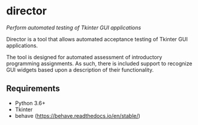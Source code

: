 # director

_Perform automated testing of Tkinter GUI applications_

Director is a tool that allows automated acceptance testing
of Tkinter GUI applications.

The tool is designed for automated assessment of introductory
programming assignments.
As such, there is included support to recognize GUI widgets
based upon a description of their functionality.

## Requirements

* Python 3.6+
* Tkinter
* behave (https://behave.readthedocs.io/en/stable/)

